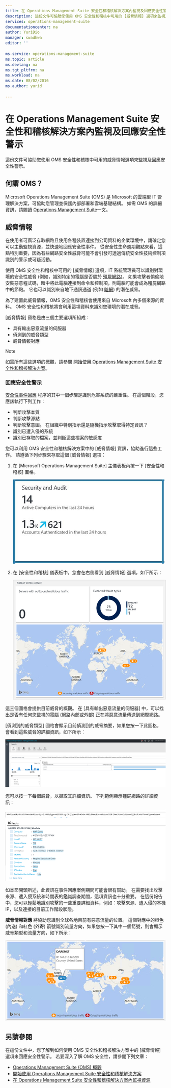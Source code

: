 ```yaml
---
title: 在 Operations Management Suite 安全性和稽核解決方案內監視及回應安全性警示 | Microsoft Docs
description: 這份文件可協助您使用 OMS 安全性和稽核中可用的 [威脅情報] 選項來監視及回應安全性警示。
services: operations-management-suite
documentationcenter: na
author: YuriDio
manager: swadhwa
editor: ''

ms.service: operations-management-suite
ms.topic: article
ms.devlang: na
ms.tgt_pltfrm: na
ms.workload: na
ms.date: 08/02/2016
ms.author: yurid

---
```

# <a name="monitoring-and-responding-to-security-alerts-in-operations-management-suite-security-and-audit-solution"></a>在 Operations Management Suite 安全性和稽核解決方案內監視及回應安全性警示
這份文件可協助您使用 OMS 安全性和稽核中可用的威脅情報選項來監視及回應安全性警示。

## <a name="what-is-oms?"></a>何謂 OMS？
Microsoft Operations Management Suite (OMS) 是 Microsoft 的雲端型 IT 管理解決方案，可協助您管理並保護內部部署和雲端基礎結構。 如需 OMS 的詳細資訊，請閱讀 [Operations Management Suite](https://technet.microsoft.com/library/mt484091.aspx)一文。

## <a name="threat-intelligence"></a>威脅情報
在使用者可廣泛存取網路且使用各種裝置連接到公司資料的企業環境中，請確定您可以主動監視資源，並快速地回應安全性事件。 從安全性生命週期觀點來看，這點特別重要，因為有些網路安全性威脅可能不會引發可透過傳統安全性技術控制項識別的警示或可疑活動。 

使用 OMS 安全性和稽核中可用的 [威脅情報]  選項，IT 系統管理員可以識別對環境的安全性威脅 (例如，識別特定的電腦是否屬於 [殭屍網路](https://www.microsoft.com/security/sir/story/default.aspx#!botnetsection))。 如果攻擊者偷偷地安裝惡意程式碼，暗中將此電腦連接到命令和控制項，則電腦可能會成為殭屍網路中的節點。 它也可以識別來自地下通訊通道 (例如 [暗網](https://www.microsoft.com/security/sir/story/default.aspx#!botnetsection_honeypots_darkents)) 的潛在威脅。 

為了建置此威脅情報，OMS 安全性和稽核會使用來自 Microsoft 內多個來源的資料。 OMS 安全性和稽核將會利用這項資料來識別您環境的潛在威脅。

[威脅情報] 窗格是由三個主要選項所組成︰

* 具有輸出惡意流量的伺服器
* 偵測到的威脅類型
* 威脅情報對應

> [!NOTE]
> 如需所有這些選項的概觀，請參閱 [開始使用 Operations Management Suite 安全性和稽核解決方案](oms-security-getting-started.md)。
> 
> 

### <a name="responding-to-security-alerts"></a>回應安全性警示
[安全性事件回應](https://technet.microsoft.com/library/cc512623.aspx) 程序的其中一個步驟是識別危害系統的嚴重性。 在這個階段，您應該執行下列工作︰

* 判斷攻擊本質
* 判斷攻擊源點
* 判斷攻擊意圖。 在組織中特別指示還是隨機指示攻擊取得特定資訊？
* 識別已遭入侵的系統
* 識別已存取的檔案，並判斷這些檔案的敏感度

您可以利用 OMS 安全性和稽核解決方案中的 [威脅情報]  資訊，協助進行這些工作。 請遵循下列步驟來存取這個 [威脅情報]  選項：

1. 在 [Microsoft Operations Management Suite] 主儀表板內按一下 [安全性和稽核] 圖格。
   
    ![安全性和稽核](./media/oms-security-responding-alerts/oms-security-responding-alerts-fig1.png)
2. 在 [安全性和稽核] 儀表板中，您會在右側看到 [威脅情報] 選項，如下所示︰
   
    ![威脅情報](./media/oms-security-responding-alerts/oms-security-responding-alerts-fig2-ga.png)

這三個圖格會提供目前威脅的概觀。 在 [具有輸出惡意流量的伺服器]  中，可以找出是否有任何您監視的電腦 (網路內部或外部) 正在將惡意流量傳送到網際網路。 

[偵測到的威脅類型]  圖格會顯示目前偵測到的威脅摘要，如果您按一下此圖格，會看到這些威脅的詳細資訊，如下所示︰

![偵測到的威脅類型](./media/oms-security-responding-alerts/oms-security-responding-alerts-fig3.png)

您可以按一下每個威脅，以擷取其詳細資訊。 下列範例顯示殭屍網路的詳細資訊：

![威脅的詳細資料](./media/oms-security-responding-alerts/oms-security-responding-alerts-fig4.png)

如本節開頭所述，此資訊在事件回應案例期間可能會很有幫助。 在需要找出攻擊來源、遭入侵系統和時間表的鑑識調查期間，這項資訊也十分重要。 在這份報告中，您可以輕鬆地識別攻擊的一些重要詳細資料，例如︰攻擊來源、遭入侵的本機 IP，以及連接的目前工作階段狀態。 

**威脅情報對應** 將協助您識別全球各地目前有惡意流量的位置。 這個對應中的橙色 (內送) 和紅色 (外寄) 箭號識別流量方向，如果您按一下其中一個箭號，則會顯示威脅類型和流量方向，如下所示︰

![威脅情報對應](./media/oms-security-responding-alerts/oms-security-responding-alerts-fig5.png)

## <a name="see-also"></a>另請參閱
在這份文件中，您了解到如何使用 OMS 安全性和稽核解決方案中的 [威脅情報]  選項來回應安全性警示。 若要深入了解 OMS 安全性，請參閱下列文章：

* [Operations Management Suite (OMS) 概觀](operations-management-suite-overview.md)
* [開始使用 Operations Management Suite 安全性和稽核解決方案](oms-security-getting-started.md)
* [在 Operations Management Suite 安全性和稽核解決方案內監視資源](oms-security-monitoring-resources.md)

<!--HONumber=Oct16_HO2-->


